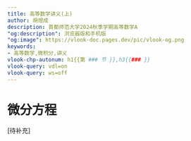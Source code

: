 ```yaml
---
title: 高等数学讲义(上)
author: 胡煜成
description: 首都师范大学2024秋季学期高等数学A
"og:description": 浏览器版和手机版
"og:image": https://vlook-doc.pages.dev/pic/vlook-og.png
keywords:
- 高等数学,微积分,讲义
vlook-chp-autonum: h1{{第 ### 节 }},h3{{### }}
vlook-query: vdl=on
vlook-query: ws=off
---
```


# 微分方程

[待补充]